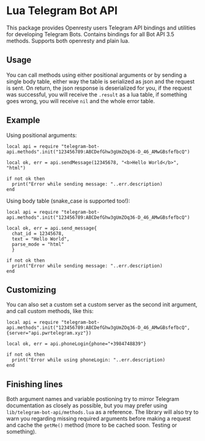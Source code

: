 # Lua Telegram Bot API
This package provides Openresty users Telegram API bindings and utilities for developing Telegram Bots. Contains bindings for all Bot API 3.5 methods. Supports both openresty and plain lua.

## Usage

You can call methods using either positional arguments or by sending a single body table, either way the table is serialized as json and the request is sent. On return, the json response is deserialized for you, if the request was successful, you will receive the `.result` as a lua table, if something goes wrong, you will receive `nil` and the whole error table.

## Example

Using positional arguments:

```
local api = require "telegram-bot-api.methods".init("123456789:ABCDefGhw3gUmZOq36-D_46_AMwGBsfefbcQ")

local ok, err = api.sendMessage(12345678, "<b>Hello World</b>", "html")

if not ok then
  print("Error while sending message: "..err.description)
end
```

Using body table (snake_case is supported too!):

```
local api = require "telegram-bot-api.methods".init("123456789:ABCDefGhw3gUmZOq36-D_46_AMwGBsfefbcQ")

local ok, err = api.send_message{
  chat_id = 12345678,
  text = "Hello World",
  parse_mode = "html"
  }

if not ok then
  print("Error while sending message: "..err.description)
end
```

## Customizing

You can also set a custom set a custom server as the second init argument, and call custom methods, like this:

```
local api = require "telegram-bot-api.methods".init("123456789:ABCDefGhw3gUmZOq36-D_46_AMwGBsfefbcQ", {server="api.pwrtelegram.xyz"})

local ok, err = api.phoneLogin{phone="+3984748839"}

if not ok then
  print("Error while using phoneLogin: "..err.description)
end
```

## Finishing lines

Both argument names and variable postioning try to mirror Telegram documentation as closely as possible, but you may prefer using `lib/telegram-bot-api/methods.lua` as a reference. The library will also try to warn you regarding missing required arguments before making a request and cache the `getMe()` method (more to be cached soon. Testing or something).
